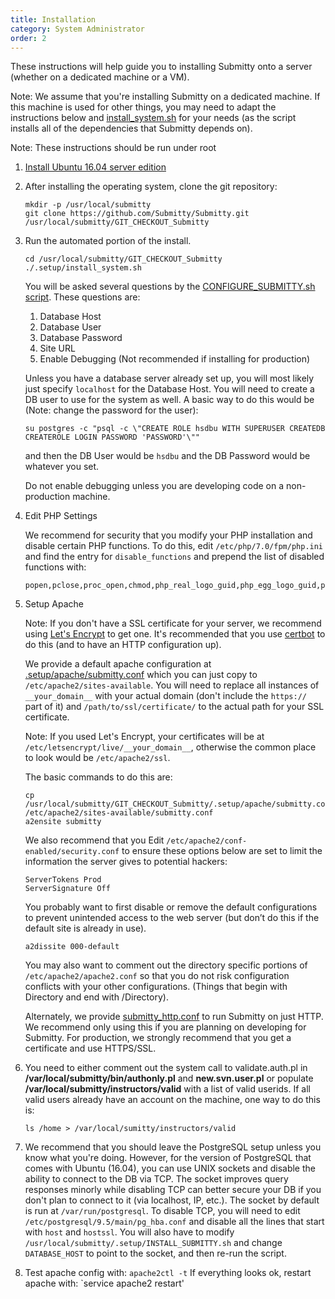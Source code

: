 ```yaml
---
title: Installation
category: System Administrator
order: 2
---
```


These instructions will help guide you to installing Submitty onto a
server (whether on a dedicated machine or a VM). 

Note: We assume that you're installing Submitty on a dedicated machine. If this machine is
used for other things, you may need to adapt the instructions below and 
[install_system.sh](https://github.com/Submitty/Submitty/blob/master/.setup/install_system.sh)
for your needs (as the script installs all of the dependencies that Submitty depends on).

Note: These instructions should be run under root


1. [Install Ubuntu 16.04 server edition](server_os)


2. After installing the operating system, clone the git repository:  

   ```
   mkdir -p /usr/local/submitty  
   git clone https://github.com/Submitty/Submitty.git /usr/local/submitty/GIT_CHECKOUT_Submitty
   ```


3. Run the automated portion of the install.

   ```
   cd /usr/local/submitty/GIT_CHECKOUT_Submitty  
   ./.setup/install_system.sh
   ```

   You will be asked several questions by the 
   [CONFIGURE_SUBMITTY.sh script](https://github.com/Submitty/Submitty/blob/master/.setup/CONFIGURE_SUBMITTY.sh). 
   These questions are:
   1. Database Host
   2. Database User
   3. Database Password
   4. Site URL
   5. Enable Debugging (Not recommended if installing for production)
    
   Unless you have a database server already set up, you will most
   likely just specify `localhost` for the Database Host. You will need
   to create a DB user to use for the system as well. A basic way to do this
   would be (Note: change the password for the user):
   
   ```
   su postgres -c "psql -c \"CREATE ROLE hsdbu WITH SUPERUSER CREATEDB CREATEROLE LOGIN PASSWORD 'PASSWORD'\""
   ```
   
   and then the DB User would be `hsdbu` and the DB Password would be whatever you set.
   
   Do not enable debugging unless you are developing code on a non-production
   machine.


4. Edit PHP Settings
   
   We recommend for security that you modify your PHP installation and disable certain PHP functions.
   To do this, edit `/etc/php/7.0/fpm/php.ini`  and find the entry for `disable_functions` and prepend the list of 
   disabled functions with:
   
   ```
   popen,pclose,proc_open,chmod,php_real_logo_guid,php_egg_logo_guid,php_ini_scanned_files,php_ini_loaded_file,readlink,symlink,link,set_file_buffer,proc_close,proc_terminate,proc_get_status,proc_nice,getmyuid,getmygid,getmyinode,putenv,get_current_user,magic_quotes_runtime,set_magic_quotes_runtime,import_request_variables,ini_alter,stream_socket_client,stream_socket_server,stream_socket_accept,stream_socket_pair,stream_get_transports,stream_wrapper_restore,mb_send_mail,openlog,syslog,closelog,pfsockopen,posix_kill,apache_child_terminate,apache_get_modules,apache_get_version,apache_lookup_uri,apache_reset_timeout,apache_response_headers,virtual,system,phpinfo,exec,shell_exec,passthru,
   ```


5. Setup Apache

   Note: If you don't have a SSL certificate for your server, we recommend
   using [Let's Encrypt](https://letsencrypt.org/) to get one. It's recommended
   that you use [certbot](https://certbot.eff.org/) to do this (and to have
   an HTTP configuration up).

   We provide a default apache configuration at 
   [.setup/apache/submitty.conf](https://github.com/Submitty/Submitty/blob/master/.setup/apache/submitty.conf)
   which you can just copy to `/etc/apache2/sites-available`. You will 
   need to replace all instances of `__your_domain__` with your actual
   domain (don't include the `https://` part of it) and
   `/path/to/ssl/certificate/` to the actual path for your SSL certificate.
   
   Note: If you used Let's Encrypt, your certificates will be at
   `/etc/letsencrypt/live/__your_domain__`, otherwise the common place to
   look would be `/etc/apache2/ssl`.
   
   The basic commands to do this are:
   ```
   cp /usr/local/submitty/GIT_CHECKOUT_Submitty/.setup/apache/submitty.conf /etc/apache2/sites-available/submitty.conf
   a2ensite submitty
   ```
   
   We also recommend that you Edit `/etc/apache2/conf-enabled/security.conf` to ensure
   these options below are set to limit the information the server
   gives to potential hackers:

   ```
   ServerTokens Prod
   ServerSignature Off
   ```
   
   You probably want to first disable or remove the default
   configurations to prevent unintended access to the web server (but
   don’t do this if the default site is already in use).

   ```
   a2dissite 000-default
   ```

   You may also want to comment out the directory specific portions of
   ``` /etc/apache2/apache2.conf ``` so that you do not risk
   configuration conflicts with your other configurations.  (Things
   that begin with Directory and end with /Directory).
   
   Alternately, we provide 
   [submitty_http.conf](https://github.com/Submitty/Submitty/blob/master/.setup/apache/submitty_http.conf) to 
   run Submitty on just HTTP. We recommend only using this
   if you are planning on developing for Submitty.
   For production, we strongly recommend that you get a certificate 
   and use HTTPS/SSL.

7. You need to either comment out the system call to validate.auth.pl
   in **/var/local/submitty/bin/authonly.pl** and **new.svn.user.pl**
   or populate **/var/local/submitty/instructors/valid** with a list
   of valid userids.  If all valid users already have an account on
   the machine, one way to do this is:

   ```
   ls /home > /var/local/sumitty/instructors/valid
   ```

8. We recommend that you should leave the PostgreSQL setup unless you know what you're doing.
   However, for the version of PostgreSQL that comes with Ubuntu (16.04), you can
   use UNIX sockets and disable the ability to connect to the DB via TCP. The socket
   improves query responses minorly while disabling TCP can better secure your DB if you don't
   plan to connect to it (via localhost, IP, etc.). The socket by default is run at
   `/var/run/postgresql`. To disable TCP, you will need to edit 
   `/etc/postgresql/9.5/main/pg_hba.conf` and disable all the lines that start with `host` and
   `hostssl`. You will also have to modify `/usr/local/submitty/.setup/INSTALL_SUBMITTY.sh` and
   change `DATABASE_HOST` to point to the socket, and then re-run the script.

9. Test apache config with:  `apache2ctl -t` 
    If everything looks ok, restart apache with:  `service apache2 restart'
